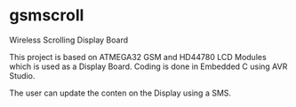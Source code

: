 # gsmscroll
Wireless Scrolling Display Board

This project is based on ATMEGA32 GSM and HD44780 LCD Modules which is used as a Display Board.
Coding is done in Embedded C using AVR Studio.

The user can update the conten on the Display using a SMS.

